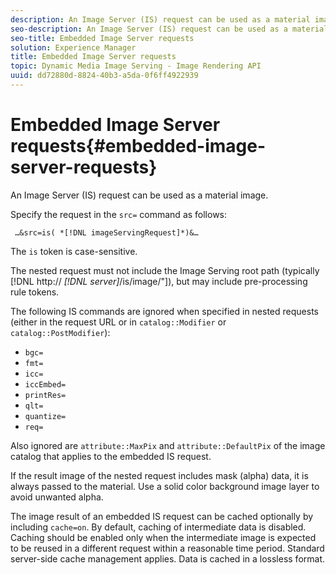 ```yaml
---
description: An Image Server (IS) request can be used as a material image.
seo-description: An Image Server (IS) request can be used as a material image.
seo-title: Embedded Image Server requests
solution: Experience Manager
title: Embedded Image Server requests
topic: Dynamic Media Image Serving - Image Rendering API
uuid: dd72880d-8824-40b3-a5da-0f6ff4922939
---
```


# Embedded Image Server requests{#embedded-image-server-requests}

An Image Server (IS) request can be used as a material image.

Specify the request in the `src=` command as follows:

` …&src=is( *[!DNL imageServingRequest]*)&…`

The `is` token is case-sensitive.

The nested request must not include the Image Serving root path (typically [!DNL http:// *[!DNL server]*/is/image/"]), but may include pre-processing rule tokens.

The following IS commands are ignored when specified in nested requests (either in the request URL or in `catalog::Modifier` or `catalog::PostModifier`):

* `bgc=` 
* `fmt=` 
* `icc=` 
* `iccEmbed=` 
* `printRes=` 
* `qlt=` 
* `quantize=` 
* `req=`

Also ignored are `attribute::MaxPix` and `attribute::DefaultPix` of the image catalog that applies to the embedded IS request.

If the result image of the nested request includes mask (alpha) data, it is always passed to the material. Use a solid color background image layer to avoid unwanted alpha.

The image result of an embedded IS request can be cached optionally by including `cache=on`. By default, caching of intermediate data is disabled. Caching should be enabled only when the intermediate image is expected to be reused in a different request within a reasonable time period. Standard server-side cache management applies. Data is cached in a lossless format. 

